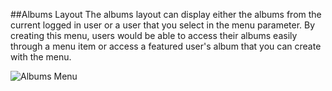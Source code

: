 ##Albums Layout
The albums layout can display either the albums from the current logged in user or a user that you select in the menu parameter. By creating this menu, users would be able to access their albums easily through a menu item or access a featured user's album that you can create with the menu.


![Albums Menu](/images/administrators/16_menu_views/albums_1.png)
